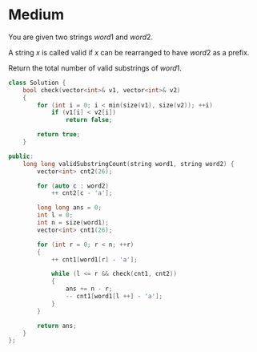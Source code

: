 # Medium

You are given two strings $word1$ and $word2$.

A string $x$ is called valid if $x$ can be rearranged to have $word2$ as a prefix.

Return the total number of valid substrings of $word1$.

```cpp
class Solution {
    bool check(vector<int>& v1, vector<int>& v2)
    {
        for (int i = 0; i < min(size(v1), size(v2)); ++i)
            if (v1[i] < v2[i])
                return false;

        return true;
    }

public:
    long long validSubstringCount(string word1, string word2) {
        vector<int> cnt2(26);

        for (auto c : word2)
            ++ cnt2[c - 'a'];

        long long ans = 0;
        int l = 0;
        int n = size(word1);
        vector<int> cnt1(26);

        for (int r = 0; r < n; ++r)
        {
            ++ cnt1[word1[r] - 'a'];

            while (l <= r && check(cnt1, cnt2))
            {
                ans += n - r;
                -- cnt1[word1[l ++] - 'a'];
            }
        }

        return ans;
    }
};
```
